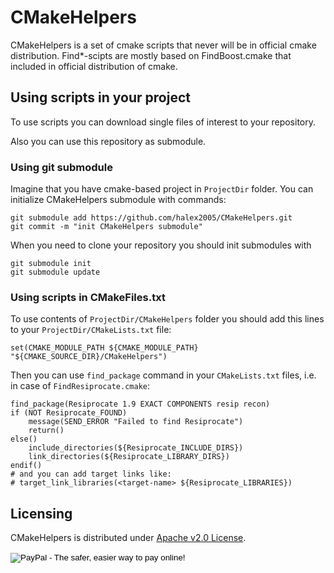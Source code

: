 CMakeHelpers
============

CMakeHelpers is a set of cmake scripts that never will be in official cmake distribution. Find*-scipts are mostly based on FindBoost.cmake that included in official distribution of cmake.

Using scripts in your project
-----------------------------

To use scripts you can download single files of interest to your repository.

Also you can use this repository as submodule.

### Using git submodule

Imagine that you have cmake-based project in `ProjectDir` folder.
You can initialize CMakeHelpers submodule with commands:

    git submodule add https://github.com/halex2005/CMakeHelpers.git
    git commit -m "init CMakeHelpers submodule"

When you need to clone your repository you should init submodules with

    git submodule init
    git submodule update

### Using scripts in CMakeFiles.txt

To use contents of `ProjectDir/CMakeHelpers` folder you should add this lines to your `ProjectDir/CMakeLists.txt` file:

    set(CMAKE_MODULE_PATH ${CMAKE_MODULE_PATH} "${CMAKE_SOURCE_DIR}/CMakeHelpers")

Then you can use `find_package` command in your `CMakeLists.txt` files, i.e. in case of `FindResiprocate.cmake`:

    find_package(Resiprocate 1.9 EXACT COMPONENTS resip recon)
    if (NOT Resiprocate_FOUND)
        message(SEND_ERROR "Failed to find Resiprocate")
        return()
    else()
        include_directories(${Resiprocate_INCLUDE_DIRS})
        link_directories(${Resiprocate_LIBRARY_DIRS})
    endif()
    # and you can add target links like:
    # target_link_libraries(<target-name> ${Resiprocate_LIBRARIES})


Licensing
---------

CMakeHelpers is distributed under [Apache v2.0 License](LICENSE).

<form action="https://www.paypal.com/cgi-bin/webscr" method="post" target="_top">
<input type="hidden" name="cmd" value="_s-xclick">
<input type="hidden" name="hosted_button_id" value="7RR8B7SRHFX5Q">
<input type="image" src="https://www.paypalobjects.com/en_US/RU/i/btn/btn_donateCC_LG.gif" border="0" name="submit" alt="PayPal - The safer, easier way to pay online!">
<img alt="" border="0" src="https://www.paypalobjects.com/en_US/i/scr/pixel.gif" width="1" height="1">
</form>